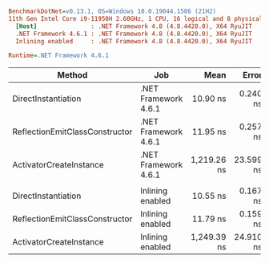``` ini

BenchmarkDotNet=v0.13.1, OS=Windows 10.0.19044.1586 (21H2)
11th Gen Intel Core i9-11950H 2.60GHz, 1 CPU, 16 logical and 8 physical cores
  [Host]               : .NET Framework 4.8 (4.8.4420.0), X64 RyuJIT
  .NET Framework 4.6.1 : .NET Framework 4.8 (4.8.4420.0), X64 RyuJIT
  Inlining enabled     : .NET Framework 4.8 (4.8.4420.0), X64 RyuJIT

Runtime=.NET Framework 4.6.1  

```
|                         Method |                  Job |        Mean |     Error |    StdDev |  Ratio | RatioSD | Rank |  Gen 0 | Allocated |
|------------------------------- |--------------------- |------------:|----------:|----------:|-------:|--------:|-----:|-------:|----------:|
|            DirectInstantiation | .NET Framework 4.6.1 |    10.90 ns |  0.240 ns |  0.570 ns |   1.00 |    0.00 |    * | 0.0166 |     104 B |
| ReflectionEmitClassConstructor | .NET Framework 4.6.1 |    11.95 ns |  0.257 ns |  0.343 ns |   1.08 |    0.07 |   ** | 0.0166 |     104 B |
|        ActivatorCreateInstance | .NET Framework 4.6.1 | 1,219.26 ns | 23.599 ns | 31.504 ns | 110.49 |    7.83 |  *** | 0.0134 |     104 B |
|                                |                      |             |           |           |        |         |      |        |           |
|            DirectInstantiation |     Inlining enabled |    10.55 ns |  0.167 ns |  0.156 ns |   1.00 |    0.00 |    * | 0.0166 |     104 B |
| ReflectionEmitClassConstructor |     Inlining enabled |    11.79 ns |  0.159 ns |  0.141 ns |   1.12 |    0.02 |   ** | 0.0166 |     104 B |
|        ActivatorCreateInstance |     Inlining enabled | 1,249.39 ns | 24.910 ns | 24.465 ns | 118.58 |    3.19 |  *** | 0.0134 |     104 B |
